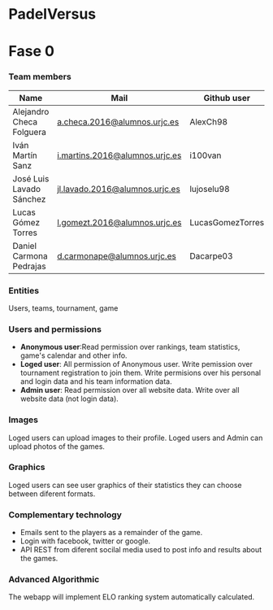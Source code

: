 # PadelVersus

# Fase 0
### Team members

| Name | Mail | Github user|
|--------|--------|------------|
|Alejandro Checa Folguera| a.checa.2016@alumnos.urjc.es| AlexCh98 |
|Iván Martín Sanz| i.martins.2016@alumnos.urjc.es | i100van |
|José Luis Lavado Sánchez | jl.lavado.2016@alumnos.urjc.es | lujoselu98 |
|Lucas Gómez Torres | l.gomezt.2016@alumnos.urjc.es | LucasGomezTorres |
|Daniel Carmona Pedrajas | d.carmonape@alumnos.urjc.es | Dacarpe03 |

### Entities
Users, teams, tournament, game

### Users and permissions

* **Anonymous user**:Read permission over rankings, team statistics, game's calendar and other info.
* **Loged user**: All permission of Anonymous user. Write pemission over tournament registration to join them. Write permisions over his  personal and login data and his team information data. 
* **Admin user**: Read permission over all website data. Write over all website data (not login data).

### Images

Loged users can upload images to their profile. Loged users and Admin can upload photos of the games.

### Graphics 

Loged users can see user graphics of their statistics they can choose between diferent formats.

### Complementary technology

* Emails sent to the players as a remainder of the game.
* Login with facebook, twitter or google.
* API REST from diferent socilal media used to post info and results about the games.

### Advanced Algorithmic

The webapp will implement ELO ranking system automatically calculated.

